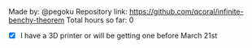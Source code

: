 Made by: @pegoku
Repository link: https://github.com/qcoral/infinite-benchy-theorem
Total hours so far: 0

- [x] I have a 3D printer or will be getting one before March 21st
